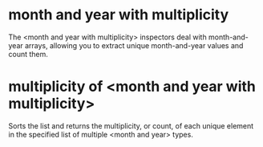 # month and year with multiplicity

The &lt;month and year with multiplicity&gt; inspectors deal with month-and-year arrays, allowing you to extract unique month-and-year values and count them.

# multiplicity of &lt;month and year with multiplicity&gt;

Sorts the list and returns the multiplicity, or count, of each unique element in the specified list of multiple &lt;month and year&gt; types.
